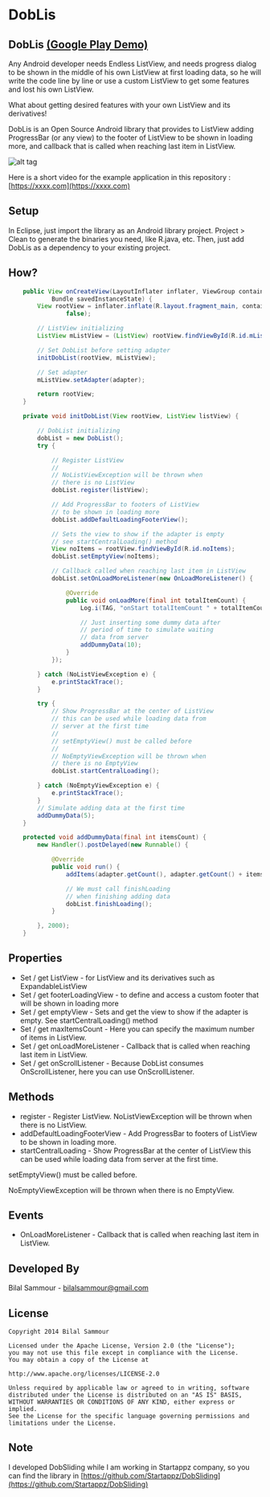 DobLis
======


DobLis [(Google Play Demo)](https://xxxx.com)
--------------------------------------------------

Any Android developer needs Endless ListView, and needs progress dialog to be shown in the middle of his own ListView at first loading data, so he will write the code line by line or use a custom ListView to get some features and lost his own ListView.

What about getting desired features with your own ListView and its derivatives!

DobLis is an Open Source Android library that provides to ListView adding ProgressBar (or any view) to the footer of ListView to be shown in loading more, and callback that is called when reaching last item in ListView.

![alt tag](https://raw.github.com/bilalsammour/DobLis/master/screenshot1.png)

Here is a short video for the example application in this repository : [https://xxxx.com](https://xxxx.com)


Setup
-----

In Eclipse, just import the library as an Android library project. Project > Clean to generate the binaries you need, like R.java, etc. Then, just add DobLis as a dependency to your existing project.


How?
----

```java
	public View onCreateView(LayoutInflater inflater, ViewGroup container,
			Bundle savedInstanceState) {
		View rootView = inflater.inflate(R.layout.fragment_main, container,
				false);

		// ListView initializing
		ListView mListView = (ListView) rootView.findViewById(R.id.mListView);

		// Set DobList before setting adapter
		initDobList(rootView, mListView);

		// Set adapter
		mListView.setAdapter(adapter);

		return rootView;
	}

	private void initDobList(View rootView, ListView listView) {

		// DobList initializing
		dobList = new DobList();
		try {

			// Register ListView
			//
			// NoListViewException will be thrown when
			// there is no ListView
			dobList.register(listView);

			// Add ProgressBar to footers of ListView
			// to be shown in loading more
			dobList.addDefaultLoadingFooterView();

			// Sets the view to show if the adapter is empty
			// see startCentralLoading() method
			View noItems = rootView.findViewById(R.id.noItems);
			dobList.setEmptyView(noItems);

			// Callback called when reaching last item in ListView
			dobList.setOnLoadMoreListener(new OnLoadMoreListener() {

				@Override
				public void onLoadMore(final int totalItemCount) {
					Log.i(TAG, "onStart totalItemCount " + totalItemCount);

					// Just inserting some dummy data after
					// period of time to simulate waiting
					// data from server
					addDummyData(10);
				}
			});

		} catch (NoListViewException e) {
			e.printStackTrace();
		}

		try {
			// Show ProgressBar at the center of ListView
			// this can be used while loading data from
			// server at the first time
			//
			// setEmptyView() must be called before
			//
			// NoEmptyViewException will be thrown when
			// there is no EmptyView
			dobList.startCentralLoading();

		} catch (NoEmptyViewException e) {
			e.printStackTrace();
		}
		// Simulate adding data at the first time
		addDummyData(5);
	}

	protected void addDummyData(final int itemsCount) {
		new Handler().postDelayed(new Runnable() {

			@Override
			public void run() {
				addItems(adapter.getCount(), adapter.getCount() + itemsCount);

				// We must call finishLoading
				// when finishing adding data
				dobList.finishLoading();
			}

		}, 2000);
	}
```

Properties
----------

* Set / get ListView - for ListView and its derivatives such as ExpandableListView
* Set / get footerLoadingView - to define and access a custom footer that will be shown in loading more
* Set / get emptyView - Sets and get the view to show if the adapter is empty. See startCentralLoading() method
* Set / get maxItemsCount - Here you can specify the maximum number of items in ListView.
* Set / get onLoadMoreListener - Callback that is called when reaching last item in ListView.
* Set / get onScrollListener - Because DobList consumes OnScrollListener, here you can use OnScrollListener.



Methods
-------

* register - Register ListView. NoListViewException will be thrown when there is no ListView.
* addDefaultLoadingFooterView - Add ProgressBar to footers of ListView to be shown in loading more.
* startCentralLoading - Show ProgressBar at the center of ListView this can be used while loading data from server at the first time.

setEmptyView() must be called before.

NoEmptyViewException will be thrown when there is no EmptyView.


Events
------

* OnLoadMoreListener - Callback that is called when reaching last item in ListView.


Developed By
------------

Bilal Sammour - bilalsammour@gmail.com


License
-------

    Copyright 2014 Bilal Sammour
    
    Licensed under the Apache License, Version 2.0 (the "License");
    you may not use this file except in compliance with the License.
    You may obtain a copy of the License at
    
    http://www.apache.org/licenses/LICENSE-2.0
    
    Unless required by applicable law or agreed to in writing, software
    distributed under the License is distributed on an "AS IS" BASIS,
    WITHOUT WARRANTIES OR CONDITIONS OF ANY KIND, either express or implied.
    See the License for the specific language governing permissions and
    limitations under the License.


Note
----

I developed DobSliding while I am working in Startappz company, so you can find the library in
[https://github.com/Startappz/DobSliding](https://github.com/Startappz/DobSliding)